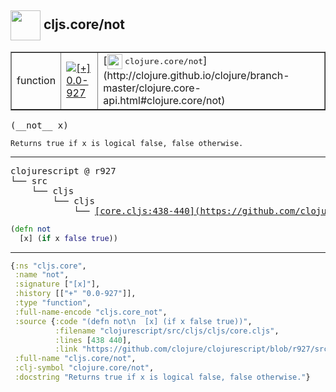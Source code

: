 ## <img width="48px" valign="middle" src="http://i.imgur.com/Hi20huC.png"> cljs.core/not

 <table border="1">
<tr>
<td>function</td>
<td><a href="https://github.com/cljsinfo/api-refs/tree/0.0-927"><img valign="middle" alt="[+] 0.0-927" src="https://img.shields.io/badge/+-0.0--927-lightgrey.svg"></a> </td>
<td>
[<img height="24px" valign="middle" src="http://i.imgur.com/1GjPKvB.png"> <samp>clojure.core/not</samp>](http://clojure.github.io/clojure/branch-master/clojure.core-api.html#clojure.core/not)
</td>
</tr>
</table>

 <samp>
(__not__ x)<br>
</samp>

```
Returns true if x is logical false, false otherwise.
```

---

 <pre>
clojurescript @ r927
└── src
    └── cljs
        └── cljs
            └── <ins>[core.cljs:438-440](https://github.com/clojure/clojurescript/blob/r927/src/cljs/cljs/core.cljs#L438-L440)</ins>
</pre>

```clj
(defn not
  [x] (if x false true))
```


---

```clj
{:ns "cljs.core",
 :name "not",
 :signature ["[x]"],
 :history [["+" "0.0-927"]],
 :type "function",
 :full-name-encode "cljs.core_not",
 :source {:code "(defn not\n  [x] (if x false true))",
          :filename "clojurescript/src/cljs/cljs/core.cljs",
          :lines [438 440],
          :link "https://github.com/clojure/clojurescript/blob/r927/src/cljs/cljs/core.cljs#L438-L440"},
 :full-name "cljs.core/not",
 :clj-symbol "clojure.core/not",
 :docstring "Returns true if x is logical false, false otherwise."}

```
